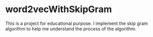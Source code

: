 # word2vecWithSkipGram
This is a project for educational purpose.  I implement the skip gram algorithm
to help me understand the process of the algorithm. 
